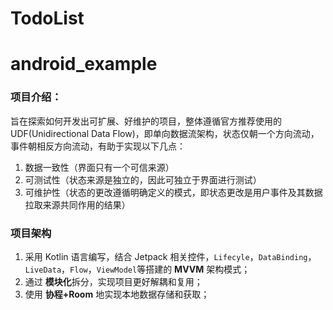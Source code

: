 # TodoList
# android_example

### 项目介绍： 
旨在探索如何开发出可扩展、好维护的项目，整体遵循官方推荐使用的 UDF(Unidirectional Data Flow)，即单向数据流架构，状态仅朝一个方向流动，事件朝相反方向流动，有助于实现以下几点：
1. 数据一致性（界面只有一个可信来源）
2. 可测试性（状态来源是独立的，因此可独立于界面进行测试）
3. 可维护性（状态的更改遵循明确定义的模式，即状态更改是用户事件及其数据拉取来源共同作用的结果）

### 项目架构
1. 采用 Kotlin 语言编写，结合 Jetpack 相关控件，`Lifecyle`，`DataBinding`，`LiveData`，`Flow`，`ViewModel`等搭建的 **MVVM** 架构模式；
2. 通过 **模块化**拆分，实现项目更好解耦和复用；
3. 使用 **协程+Room** 地实现本地数据存储和获取；
